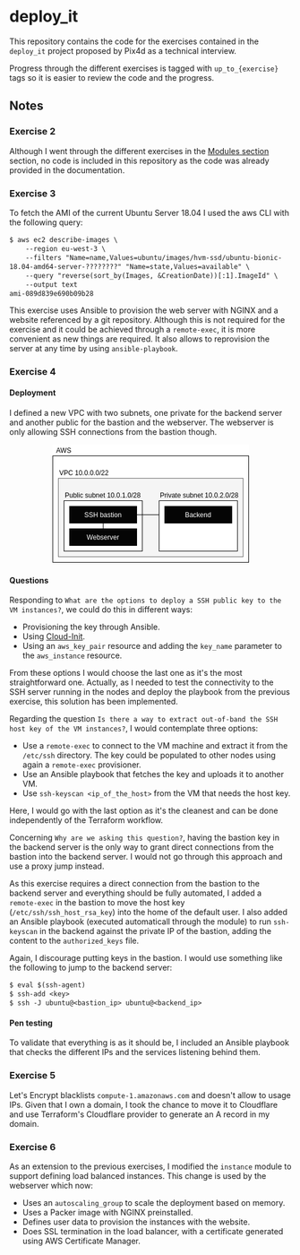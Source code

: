 # deploy_it

This repository contains the code for the exercises contained in the `deploy_it` project proposed by Pix4d as a technical interview.

Progress through the different exercises is tagged with `up_to_{exercise}` tags so it is easier to review the code and the progress.

## Notes

### Exercise 2

Although I went through the different exercises in the [Modules section](https://learn.hashicorp.com/collections/terraform/modules) section, no code is included in this repository as the code was already provided in the documentation.

### Exercise 3

To fetch the AMI of the current Ubuntu Server 18.04 I used the aws CLI with the following query:

```
$ aws ec2 describe-images \
    --region eu-west-3 \
    --filters "Name=name,Values=ubuntu/images/hvm-ssd/ubuntu-bionic-18.04-amd64-server-????????" "Name=state,Values=available" \
    --query "reverse(sort_by(Images, &CreationDate))[:1].ImageId" \
    --output text
ami-089d839e690b09b28
```

This exercise uses Ansible to provision the web server with NGINX and a website referenced by a git repository. Although this is not required for the exercise and it could be achieved through a `remote-exec`, it is more convenient as new things are required. It also allows to reprovision the server at any time by using `ansible-playbook`.

### Exercise 4

#### Deployment

I defined a new VPC with two subnets, one private for the backend server and another public for the bastion and the webserver. The webserver is only allowing SSH connections from the bastion though.

<p align="center"><img src="resources/network.png"></p>

#### Questions

Responding to `What are the options to deploy a SSH public key to the VM instances?`, we could do this in different ways:

* Provisioning the key through Ansible.
* Using [Cloud-Init](https://learn.hashicorp.com/tutorials/terraform/cloud-init).
* Using an `aws_key_pair` resource and adding the `key_name` parameter to the `aws_instance` resource.

From these options I would choose the last one as it's the most straightforward one. Actually, as I needed to test the connectivity to the SSH server running in the nodes and deploy the playbook from the previous exercise, this solution has been implemented.

Regarding the question `Is there a way to extract out-of-band the SSH host key of the VM instances?`, I would contemplate three options:

* Use a `remote-exec` to connect to the VM machine and extract it from the `/etc/ssh` directory. The key could be populated to other nodes using again a `remote-exec` provisioner.
* Use an Ansible playbook that fetches the key and uploads it to another VM.
* Use `ssh-keyscan <ip_of_the_host>` from the VM that needs the host key.

Here, I would go with the last option as it's the cleanest and can be done independently of the Terraform workflow.

Concerning `Why are we asking this question?`, having the bastion key in the backend server is the only way to grant direct connections from the bastion into the backend server. I would not go through this approach and use a proxy jump instead.

As this exercise requires a direct connection from the bastion to the backend server and everything should be fully automated, I added a `remote-exec` in the bastion to move the host key (`/etc/ssh/ssh_host_rsa_key`) into the home of the default user. I also added an Ansible playbook (executed automaticall through the module) to run `ssh-keyscan` in the backend against the private IP of the bastion, adding the content to the `authorized_keys` file.

Again, I discourage putting keys in the bastion. I would use something like the following to jump to the backend server:

```
$ eval $(ssh-agent)
$ ssh-add <key>
$ ssh -J ubuntu@<bastion_ip> ubuntu@<backend_ip>
```

#### Pen testing

To validate that everything is as it should be, I included an Ansible playbook that checks the different IPs and the services listening behind them.

### Exercise 5

Let's Encrypt blacklists `compute-1.amazonaws.com` and doesn't allow to usage IPs. Given that I own a domain, I took the chance to move it to Cloudflare and use Terraform's Cloudflare provider to generate an A record in my domain.

### Exercise 6

As an extension to the previous exercises, I modified the `instance` module to support defining load balanced instances. This change is used by the webserver which now:

* Uses an `autoscaling_group` to scale the deployment based on memory.
* Uses a Packer image with NGINX preinstalled.
* Defines user data to provision the instances with the website.
* Does SSL termination in the load balancer, with a certificate generated using AWS Certificate Manager.
